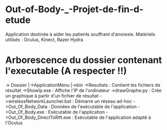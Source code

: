 # Out-of-Body-_-Projet-de-fin-d-etude

Application destinée à aider les patients souffrant d'anorexie.
Matériels utilisés : Oculus, Kinect, Razer Hydra


# Arborescence du dossier contenant l'executable (A respecter !!)
-> Dossier
 |->ApplicationMenu
 |->bin
	  ->Resultats : Contient les fichiers de résultat
	  ->ShowIp.exe : Affiche l'IP de l'ordinateur
	  ->drawGraphe.py : Crée un graphique à partir d'un fichier de résultat
	  ->wirelessNetworkLauncher.bat : Démarre un réseau ad-hoc
	  ->Out_Of_Body_Data : Données de l'exécutable de l'application
	  ->Out_Of_Body.exe : Exécutable de l'application
	  ->Out_Of_Body_DirectToRift.exe : Exécutable de l'application adapté à l'Oculus

